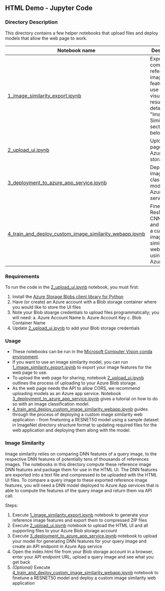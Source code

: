 
## HTML Demo - Jupyter Code

### Directory Description

This directory contains a few helper notebooks that upload files and deploy models that allow the web page to work. 

| Notebook name | Description |
| --- | --- |
| [1_image_similarity_export.ipynb](1_image_similarity_export.ipynb)| Exports computed reference image features for use in visualizng results (see details in "Image Similarity" section below) |
| [2_upload_ui.ipynb](2_upload_ui.ipynb)| Uploads web page files to Azure Blob storage |
| [3_deployment_to_azure_app_service.ipynb](3_deployment_to_azure_app_service.ipynb)| Deploys image classification model as an Azure app service |
| [4_train_and_deploy_custom_image_similarity_webapp.ipynb](4_train_and_deploy_custom_image_similarity_webapp.ipynb) | Fine-tunes a ResNet18 CNN model and deploys a custom image similarity webapp using AzureML

### Requirements

To run the code in the [2_upload_ui.ipynb](2_upload_ui.ipynb) notebook, you must first: 
1. Install the [Azure Storage Blobs client library for Python](https://pypi.org/project/azure-storage-blob/)
2. Have (or create) an Azure account with a Blob storage container where you would like to store the UI files
3. Note your Blob stoarge credentials to upload files programmatically; you will need: 
	a. Azure Account Name
	b. Azure Account Key
	c. Blob Container Name
4. Update [2_upload_ui.ipynb](2_upload_ui.ipynb) to add your Blob storage credentials

### Usage

* These notebooks can be run in the [Microsoft Computer Vision conda environment](https://github.com/microsoft/computervision-recipes/blob/master/SETUP.md).
* If you want to use an image similarity model, you can run [1_image_similarity_export.ipynb](1_image_similarity_export.ipynb) to export your image features for the web page to use.
* To upload the web page for sharing, notebook [2_upload_ui.ipynb](2_upload_ui.ipynb) outlines the process of uploading to your Azure Blob storage.
* As the web page needs the API to allow CORS, we recommend uploading models as an Azure app service. Notebook [3_deployment_to_azure_app_service.ipynb](3_deployment_to_azure_app_service.ipynb) gives a tutorial on how to do so with an image classification model.
* [4_train_and_deploy_custom_image_similarity_webapp.ipynb](4_train_and_deploy_custom_image_similarity_webapp.ipynb) guides through the process of deploying a custom image similarity web application - from finetuning a RESNET50 model using a sample dataset in ImageNet directory structure format to updating required files for the web application and deploying them along with the model.

### Image Similarity

Image similarity relies on comparing DNN features of a query image, to the respective DNN features of potentially tens of thousands of references images. The notebooks in this directory compute these reference image DNN features and package them for use in the HTML UI. The DNN features are exported into a text file and compressed to be uploaded with the HTML UI files. To compare a query image to these exported reference image features, you will need a DNN model deployed to Azure App services that is able to compute the features of the query image and return them via API call.      

Steps:
1. Execute [1_image_similarity_export.ipynb](1_image_similarity_export.ipynb) notebook to generate your reference image features and export them to compressed ZIP files
2. Execute [2_upload_ui.ipynb](2_upload_ui.ipynb) notebook to upload the HTML UI and all supporting files to your Azure Blob storage account
3. Execute [3_deployment_to_azure_app_service.ipynb](3_deployment_to_azure_app_service.ipynb) notebook to upload your model for generating DNN features for your query image and create an API endpoint in Azure App service
4. Open the index.html file from your Blob storage account in a browser, enter your API endpoint URL, upload a query image and see what you get back
5. *(Optional)* Execute [4_train_and_deploy_custom_image_similarity_webapp.ipynb](4_train_and_deploy_custom_image_similarity_webapp.ipynb) notebook to finetune a RESNET50 model and deploy a custom image similarity web application 
